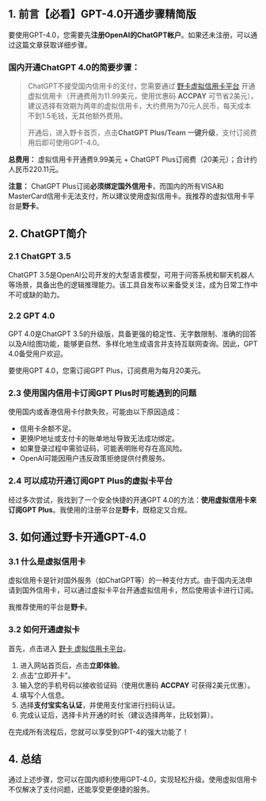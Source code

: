 ## 1. 前言【必看】GPT-4.0开通步骤精简版

要使用GPT-4.0，您需要先**注册OpenAI的ChatGPT帐户**。如果还未注册，可以通过这篇文章获取详细步骤。

### 国内开通ChatGPT 4.0的简要步骤：

> ChatGPT不接受国内信用卡的支付，您需要通过 [野卡虚拟信用卡平台](https://bit.ly/bewildcard) 开通虚拟信用卡（开通费用为11.99美元，使用优惠码 **ACCPAY** 可节省2美元）。建议选择有效期为两年的虚拟信用卡，大约费用为70元人民币，每天成本不到1.5毛钱，无其他额外费用。  
>  
> 开通后，进入野卡首页，点击**ChatGPT Plus/Team 一键升级**，支付订阅费用后即可使用GPT-4.0。

**总费用：** 虚拟信用卡开通费9.99美元 + ChatGPT Plus订阅费（20美元）；合计约人民币220.11元。

**注意：** ChatGPT Plus订阅**必须绑定国外信用卡**，而国内的所有VISA和MasterCard信用卡无法支付，所以建议使用虚拟信用卡。我推荐的虚拟信用卡平台是**野卡**。

## 2. ChatGPT简介

### 2.1 ChatGPT 3.5

ChatGPT 3.5是OpenAI公司开发的大型语言模型，可用于问答系统和聊天机器人等场景，具备出色的逻辑推理能力。该工具自发布以来备受关注，成为日常工作中不可或缺的助力。

### 2.2 GPT 4.0

GPT 4.0是ChatGPT 3.5的升级版，具备更强的稳定性、无字数限制、准确的回答以及AI绘图功能，能够更自然、多样化地生成语言并支持互联网查询。因此，GPT 4.0备受用户欢迎。

要使用GPT 4.0，您需订阅GPT Plus，订阅费用为每月20美元。

### 2.3 使用国内信用卡订阅GPT Plus时可能遇到的问题

使用国内或香港信用卡付款失败，可能由以下原因造成：

- 信用卡余额不足。
- 更换IP地址或支付卡的账单地址导致无法成功绑定。
- 如果登录过程中需验证码，可能表明账号存在高风险。
- OpenAI可能因用户违反政策拒绝提供付费服务。

### 2.4 可以成功开通订阅GPT Plus的虚拟卡平台

经过多次尝试，我找到了一个安全快捷的开通GPT 4.0的方法：**使用虚拟信用卡来订阅GPT Plus**。我使用的注册平台是**野卡**，既稳定又合规。

## 3. 如何通过野卡开通GPT-4.0

### 3.1 什么是虚拟信用卡

虚拟信用卡是针对国外服务（如ChatGPT等）的一种支付方式。由于国内无法申请到国外信用卡，可以通过虚拟卡平台开通虚拟信用卡，然后使用该卡进行订阅。

我推荐使用的平台是**野卡**。

### 3.2 如何开通虚拟卡

首先，点击进入 [野卡 虚拟信用卡平台](https://bit.ly/bewildcard)。

1. 进入网站首页后，点击**立即体验**。
2. 点击“立即开卡”。
3. 输入您的手机号码以接收验证码（使用优惠码 **ACCPAY** 可获得2美元优惠）。
4. 填写个人信息。
5. 选择**支付宝实名认证**，并使用支付宝进行扫码认证。
6. 完成认证后，选择卡片开通的时长（建议选择两年，比较划算）。

在完成所有流程后，您就可以享受到GPT-4的强大功能了！

## 4. 总结

通过上述步骤，您可以在国内顺利使用GPT-4.0，实现轻松升级。使用虚拟信用卡不仅解决了支付问题，还能享受更便捷的服务。